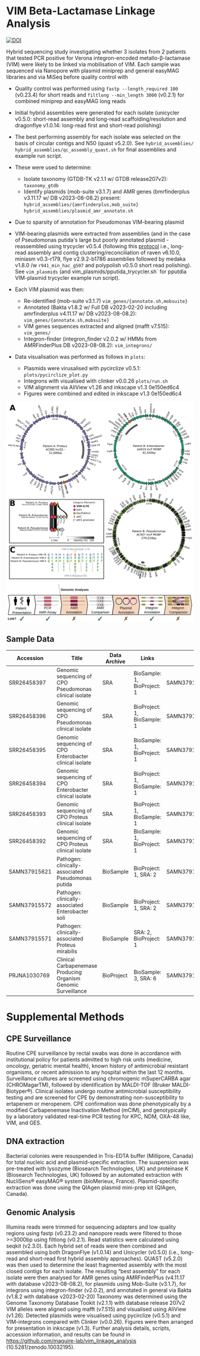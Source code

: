 # VIM Beta-Lactamase Linkage Analysis

[![DOI](https://zenodo.org/badge/708121251.svg)](https://zenodo.org/doi/10.5281/zenodo.10032194)

Hybrid sequencing study investigating whether 3 isolates from 2 patients that tested PCR positive for Verona integron-encoded metallo-β-lactamase (VIM) were likely to be linked via mobilisation of VIM.
Each sample was sequenced via Nanopore with plasmid miniprep and general easyMAG libraries and via MiSeq before quality control with 

- Quality control was performed using `fastp --length_required 100` (v0.23.4) for short reads and `filtlong --min_length 3000` (v0.2.1) for combined miniprep and easyMAG long reads
- Initial hybrid assemblies were generated for each isolate (unicycler v0.5.0: short-read assembly and long-read scaffolding/resolution and dragonflye v1.0.14: long-read first and short-read polishing)
- The best performing assembly for each isolate was selected on the basis of circular contigs and N50 (quast v5.2.0). See `hybrid_assemblies/` `hybrid_assemblies/qc_assembly_quast.sh` for final assemblies and example run script.
- These were used to determine:
    - Isolate taxonomy (GTDB-TK v2.1.1 w/ GTDB release207v2): `taxonomy_gtdb`
    - Identify plasmids (mob-suite v3.1.7) and AMR genes (bmrfinderplus v3.11.17 w/ DB v2023-08-08.2) present: `hybrid_assemblies/{amrfinderplus,mob_suite}` `hybrid_assemblies/plasmid_amr_annotate.sh`
- Due to sparsity of annotation for Pseudomonas VIM-bearing plasmid 

- VIM-bearing plasmids were extracted from assemblies (and in the case of Pseudomonas putida's large but poorly annotated plasmid - reassembled using trycycler v0.5.4 (following this [protocol](https://github.com/rrwick/Trycycler/wiki/Generating-assemblies) i.e., long-read assembly and contig clustering/reconciliation of raven v6.10.0, miniasm v0.3-r179, flye v2.9.2-b1786 assemblies followed by medaka v1.8.0 /w `r941_min_hac_g507` and polypolish v0.5.0 short read polishing). See `vim_plasmids` (and vim_plasmids/pputida_trycycler.sh` for pputdia VIM-plasmid trycycler example run script).

- Each VIM plasmid was then:
    - Re-identified (mob-suite v3.1.7) `vim_genes/{annotate.sh,mobsuite}`
    - Annotated (Bakta v1.8.2 w/ Full DB v2023-02-20 including amrfinderplus v4.11.17 w/ DB v2023-08-08.2): `vim_genes/{annotate.sh,mobsuite}` 
    - VIM genes sequences extracted and aligned (mafft v7.515): `vim_genes/`
    - Integron-finder (integron_finder v2.0.2 w/ HMMs from AMRFinderPlus DB v2023-08-08.2): `vim_integrons/`


- Data visualisation was performed as follows in `plots`:
    - Plasmids were virusalised with pycirclize v0.5.1: `plots/pycirclize_plot.py`
    - Integrons with visualised with clinker v0.0.26 `plots/run.sh`
    - VIM alignment via AliView v1.26 and inkscape v1.3 0e150ed6c4
    - Figures were combined and edited in inkscape v1.3 0e150ed6c4 

![Combined VIM figure](plots/Figure_1_mobile_genetic_elements.png)
![Reporting Challenge](plots/Figure_2_reporting_overview.png)

## Sample Data

| **Accession** 	| **Title**                                                      	| **Data Archive** 	| **Links**                   	| **BioSample**                          	| **BioProject** 	| **Release Date** 	| **SRA.filename**                                               	| **BioSample.organism_name** 	|
|---------------	|----------------------------------------------------------------	|------------------	|-----------------------------	|----------------------------------------	|----------------	|------------------	|----------------------------------------------------------------	|-----------------------------	|
| SRR26458397   	| Genomic sequencing of CPO Pseudomonas clinical isolate         	| SRA              	| BioSample: 1, BioProject: 1 	| SAMN37915621                           	| PRJNA1030769   	| 2023-10-21       	| Pseudomonas_short_R1.fastq.gz, Pseudomonas_short_R2.fastq.gz   	| Pseudomonas putida          	|
| SRR26458396   	| Genomic sequencing of CPO Pseudomonas clinical isolate         	| SRA              	| BioProject: 1, BioSample: 1 	| SAMN37915621                           	| PRJNA1030769   	| 2023-10-21       	| Pseudomonas_combined_long.fastq.gz                             	| Pseudomonas putida          	|
| SRR26458395   	| Genomic sequencing of CPO Enterobacter clinical isolate        	| SRA              	| BioSample: 1, BioProject: 1 	| SAMN37915572                           	| PRJNA1030769   	| 2023-10-21       	| Enterobacter_short_R1.fastq.gz, Enterobacter_short_R2.fastq.gz 	| Enterobacter soli           	|
| SRR26458394   	| Genomic sequencing of CPO Enterobacter clinical isolate        	| SRA              	| BioProject: 1, BioSample: 1 	| SAMN37915572                           	| PRJNA1030769   	| 2023-10-21       	| Enterobacter_combined_long.fastq.gz                            	| Enterobacter soli           	|
| SRR26458393   	| Genomic sequencing of CPO Proteus clinical isolate             	| SRA              	| BioProject: 1, BioSample: 1 	| SAMN37915571                           	| PRJNA1030769   	| 2023-10-21       	| Proteus_short_R1.fastq.gz, Proteus_short_R2.fastq.gz           	| Proteus mirabilis           	|
| SRR26458392   	| Genomic sequencing of CPO Proteus clinical isolate             	| SRA              	| BioSample: 1, BioProject: 1 	| SAMN37915571                           	| PRJNA1030769   	| 2023-10-21       	| Proteus_combined_long.fastq.gz                                 	| Proteus mirabilis           	|
| SAMN37915621  	| Pathogen: clinically-associated Pseudomonas putida             	| BioSample        	| BioProject: 1, SRA: 2       	| SAMN37915621                           	| PRJNA1030769   	| 2023-10-21       	|                                                                	| Pseudomonas putida          	|
| SAMN37915572  	| Pathogen: clinically-associated Enterobacter soli              	| BioSample        	| BioProject: 1, SRA: 2       	| SAMN37915572                           	| PRJNA1030769   	| 2023-10-21       	|                                                                	| Enterobacter soli           	|
| SAMN37915571  	| Pathogen: clinically-associated Proteus mirabilis              	| BioSample        	| SRA: 2, BioProject: 1       	| SAMN37915571                           	| PRJNA1030769   	| 2023-10-21       	|                                                                	| Proteus mirabilis           	|
| PRJNA1030769  	| Clinical Carbapenemase Producing Organism Genomic Surveillance 	| BioProject       	| BioSample: 3, SRA: 6        	| SAMN37915621,SAMN37915571,SAMN37915572 	| PRJNA1030769   	| 2023-10-21       	|                                                                	|                             	|



# Supplemental Methods

## CPE Surveillance
Routine CPE surveillance by rectal swabs was done in accordance with institutional policy for patients admitted to high risk units (medicine, oncology, geriatric mental health), known history of antimicrobial resistant organisms, or recent admission to any hospital within the last 12 months. Surveillance cultures are screened using chromogenic mSuperCARBA agar (CHROMagarTM), followed by identification by MALDI-TOF (Bruker MALDI-Biotyper®). Clinical isolates undergo routine antimicrobial susceptibility testing and are screened for CPE by demonstrating non-susceptibility to ertapenem or meropenem. CPE confirmation was done phenotypically by a modified Carbapenemase Inactivation Method (mCIM), and genotypically by a laboratory validated real-time PCR testing for KPC, NDM, OXA-48 like, VIM, and GES. 
## DNA extraction 
Bacterial colonies were resuspended in Tris-EDTA buffer (Millipore, Canada) for total nucleic acid and plasmid-specific extraction. The suspension was pre-treated with lysozyme (Biosearch Technologies, UK) and proteinase K (Biosearch Technologies, UK) followed by an automated extraction with NucliSens® easyMAG® system (bioMerieux, France). Plasmid-specific extraction was done using the QIAgen plasmid mini-prep kit (QIAgen, Canada). 

## Genomic Analysis
Illumina reads were trimmed for sequencing adapters and low quality regions using fastp (v0.23.2) and nanopore reads were filtered to those >=3000bp using filtlong (v0.2.1). Read statistics were calculated using seqkit (v2.3.0). Each hybrid set of reads were then combined and assembled using both DragonFlye (v1.0.14) and Unicycler (v0.5.0) (i.e., long-read and short-read first hybrid assembly approaches). QUAST (v5.2.0) was then used to determine the least fragmented assembly with the most closed contigs for each isolate. The resulting “best assembly” for each isolate were then analysed for AMR genes using AMRFinderPlus (v4.11.17 with database v2023-08-08.2), for plasmids using Mob-Suite (v3.1.7), for integrons using integron-finder (v2.0.2), and annotated in general via Bakta (v1.8.2 with database v2023-02-20) Taxonomy was determined using the Genome Taxonomy Database Tookit (v2.1.1) with database release 207v2 VIM alleles were aligned using mafft (v7.515) and visualised using AliView (v1.26). Detected plasmids were visualised using pycirclize (v0.5.1) and VIM-integrons compared with Clinker (v0.0.26). Figures were then arranged for presentation in inkscape (v1.3). Further analysis details, scripts, accession information, and results can be found in https://github.com/maguire-lab/vim_linkage_analysis (10.5281/zenodo.10032195).
